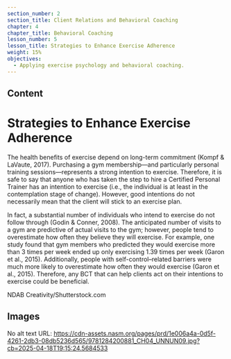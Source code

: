 ```yaml
---
section_number: 2
section_title: Client Relations and Behavioral Coaching
chapter: 4
chapter_title: Behavioral Coaching
lesson_number: 5
lesson_title: Strategies to Enhance Exercise Adherence
weight: 15%
objectives:
  - Applying exercise psychology and behavioral coaching.
---
```


## Content
# Strategies to Enhance Exercise Adherence

The health benefits of exercise depend on long-term commitment (Kompf & LaVaute, 2017). Purchasing a gym membership—and particularly personal training sessions—represents a strong intention to exercise. Therefore, it is safe to say that anyone who has taken the step to hire a Certified Personal Trainer has an intention to exercise (i.e., the individual is at least in the contemplation stage of change). However, good intentions do not necessarily mean that the client will stick to an exercise plan.

In fact, a substantial number of individuals who intend to exercise do not follow through (Godin & Conner, 2008). The anticipated number of visits to a gym are predictive of actual visits to the gym; however, people tend to overestimate how often they believe they will exercise. For example, one study found that gym members who predicted they would exercise more than 3 times per week ended up only exercising 1.39 times per week (Garon et al., 2015). Additionally, people with self-control–related barriers were much more likely to overestimate how often they would exercise (Garon et al., 2015). Therefore, any BCT that can help clients act on their intentions to exercise could be beneficial.

NDAB Creativity/Shutterstock.com

## Images

No alt text
URL: https://cdn-assets.nasm.org/pages/prd/1e006a4a-0d5f-4261-2db3-08db5236d565/9781284200881_CH04_UNNUN09.jpg?cb=2025-04-18T19:15:24.5684533